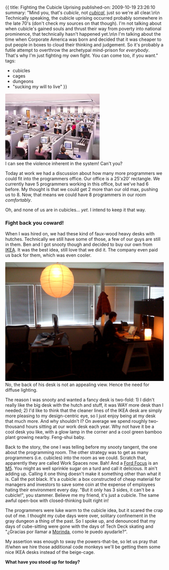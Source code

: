 {{
title: Fighting the Cubicle Uprising
published-on: 2009-10-19 23:26:10
summary: "Mind you, that's *cubicle*, not *[cubical](http://www.joeydevilla.com/2009/05/03/cubical-vs-cubicle/)*, just so we're all clear.\n\n
Technically speaking, the cubicle uprising occurred probably somewhere in the late 70's (don't check my sources on that though). I'm not talking about when cubicle's gained souls and thrust their way from poverty into national prominence, that technically hasn't happened yet.\n\n
I'm talking about the time when Corporate America was born and decided that it was cheaper to put people in boxes to cloud their thinking and judgement. So it's probably a futile attempt to overthrow the archetypal mind-prison for *everybody*. That's why I'm just fighting my own fight. You can come too, if you want."
tags:
  - cubicles
  - cages
  - dungeons
  - "sucking my will to live"
}}

![Ahh, the cube farm](/static/images/cubicle.jpg)  
I can see the violence inherent in the system! Can't you?

Today at work we had a discussion about how many more programmers we could fit into the programmers office. Our office is a 25'x20' rectangle. We currently have 5 programmers working in this office, but we've had 6 before. My thought is that we could get 2 more than our old max, pushing us to 8. Now, that means we could have 8 programmers in our room *comfortably*.

Oh, and none of us are in cubicles... *yet*. I intend to keep it that way.

### Fight back you coward!

When I was hired on, we had these kind of faux-wood heavy desks with hutches. Technically we still have some of those, a few of our guys are still in them. Ben and I got snooty though and decided to buy our own from [IKEA][ikea]. It was the best idea, still love that we did it. The company even paid us back for them, which was even cooler. 

![You are so jealous](/static/images/feng-shui-office.jpg)  
No, the back of his desk is not an appealing view. Hence the need for diffuse lighting.

The reason I was snooty and wanted a fancy desk is two-fold: 1) I didn't really like the big desk with the hutch and stuff, it was WAY more desk than I needed; 2) I'd like to think that the cleaner lines of the IKEA desk are simply more pleasing to my design-centric eye, so I just enjoy being at my desk that much more. And why shouldn't I? On average we spend roughly two-thousand hours sitting at our work desk each year. Why not have it be a cool desk you like, with a glow lamp in the corner and a cool green bamboo plant growing nearby. Feng-shui baby.

Back to the story, the one I was telling before my snooty tangent, the one about the programming room. The other strategy was to get as many programmers (i.e. cubicles) into the room as we could. Scratch that, apparently they are called Work Spaces now. Bah! And a [Ford Focus][focus] is an [M5][]. You might as well sprinkle sugar on a turd and call it delicious. It ain't adding up. Calling it one thing doesn't make it something other than what it is. Call the pot black. It's a cubicle: a box constructed of cheap material for managers and investors to save some coin at the expense of employees hating their environment every day. "But it only has 3 sides, it can't be a cubicle!", you stammer. Believe me my friend, it's just a cubicle. The same awful open-box with closed-thinking built right in!

The programmers were luke warm to the cubicle idea, but it scared the crap out of me. I thought my cube days were over, solitary confinement in the gray dungeon a thing of the past. So I spoke up, and denounced that my days of cube-sitting were gone with the days of Tech Deck skating and "¿Gracias por llamar a [Morinda][tni], como le puedo ayudarle?".

My assertion was enough to sway the powers-that-be, so let us pray that if/when we hire those additional code monkeys we'll be getting them some nice IKEA desks instead of the beige-cage.

**What have you stood up for today?**

  [tni]: http://www.tni.com "Morinda Citrofolia, brought to you by Tahitian Noni International! Ya, I hate it too, it's okay."
  [ikea]: http://www.ikea.com/us/en/catalog/products/S49852135 "This base, with some other top"
  [focus]: http://www.edmunds.com/media/reviews/top10/05.cars.worst.residual.value/05.ford.focus.500.jpg "Ford Focus"
  [M5]: http://cache.jalopnik.com/cars/assets/resources/2008/01/G-Power%20Hurricane%20BMW%20M5.jpg "BMW M5. Oh the salivation..."
